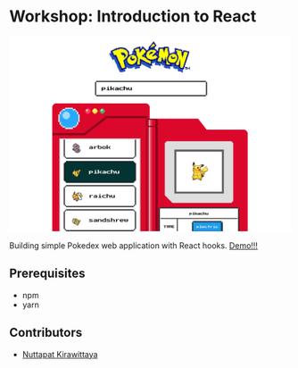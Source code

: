 # Workshop: Introduction to React

![Screeshot](screenshot.png "Logo Title Text 1")

Building simple Pokedex web application with React hooks. [Demo!!!](https://quizzical-khorana-a9f023.netlify.com/)

## Prerequisites

- npm
- yarn

## Contributors

- [Nuttapat Kirawittaya](https://github.com/nutstick)
